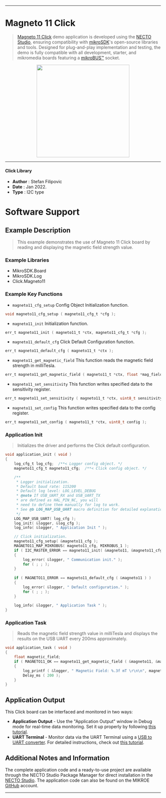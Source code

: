 
---
# Magneto 11 Click

> [Magneto 11 Click](https://www.mikroe.com/?pid_product=MIKROE-5067) demo application is developed using
the [NECTO Studio](https://www.mikroe.com/necto), ensuring compatibility with [mikroSDK](https://www.mikroe.com/mikrosdk)'s
open-source libraries and tools. Designed for plug-and-play implementation and testing, the demo is fully compatible with
all development, starter, and mikromedia boards featuring a [mikroBUS&trade;](https://www.mikroe.com/mikrobus) socket.

<p align="center">
  <img src="https://www.mikroe.com/?pid_product=MIKROE-5067&image=1" height=300px>
</p>

---

#### Click Library

- **Author**        : Stefan Filipovic
- **Date**          : Jan 2022.
- **Type**          : I2C type

# Software Support

## Example Description

> This example demonstrates the use of Magneto 11 Click board by reading and displaying the magnetic field strength value.

### Example Libraries

- MikroSDK.Board
- MikroSDK.Log
- Click.Magneto11

### Example Key Functions

- `magneto11_cfg_setup` Config Object Initialization function.
```c
void magneto11_cfg_setup ( magneto11_cfg_t *cfg );
```

- `magneto11_init` Initialization function.
```c
err_t magneto11_init ( magneto11_t *ctx, magneto11_cfg_t *cfg );
```

- `magneto11_default_cfg` Click Default Configuration function.
```c
err_t magneto11_default_cfg ( magneto11_t *ctx );
```

- `magneto11_get_magnetic_field` This function reads the magnetic field strength in milliTesla.
```c
err_t magneto11_get_magnetic_field ( magneto11_t *ctx, float *mag_field );
```

- `magneto11_set_sensitivity` This function writes specified data to the sensitivity register.
```c
err_t magneto11_set_sensitivity ( magneto11_t *ctx, uint8_t sensitivity );
```

- `magneto11_set_config` This function writes specified data to the config register.
```c
err_t magneto11_set_config ( magneto11_t *ctx, uint8_t config );
```

### Application Init

> Initializes the driver and performs the Click default configuration.

```c
void application_init ( void )
{
    log_cfg_t log_cfg;  /**< Logger config object. */
    magneto11_cfg_t magneto11_cfg;  /**< Click config object. */

    /** 
     * Logger initialization.
     * Default baud rate: 115200
     * Default log level: LOG_LEVEL_DEBUG
     * @note If USB_UART_RX and USB_UART_TX 
     * are defined as HAL_PIN_NC, you will 
     * need to define them manually for log to work. 
     * See @b LOG_MAP_USB_UART macro definition for detailed explanation.
     */
    LOG_MAP_USB_UART( log_cfg );
    log_init( &logger, &log_cfg );
    log_info( &logger, " Application Init " );

    // Click initialization.
    magneto11_cfg_setup( &magneto11_cfg );
    MAGNETO11_MAP_MIKROBUS( magneto11_cfg, MIKROBUS_1 );
    if ( I2C_MASTER_ERROR == magneto11_init( &magneto11, &magneto11_cfg ) ) 
    {
        log_error( &logger, " Communication init." );
        for ( ; ; );
    }
    
    if ( MAGNETO11_ERROR == magneto11_default_cfg ( &magneto11 ) )
    {
        log_error( &logger, " Default configuration." );
        for ( ; ; );
    }
    
    log_info( &logger, " Application Task " );
}
```

### Application Task

> Reads the magnetic field strength value in milliTesla and displays the results on the USB UART every 200ms approximately.

```c
void application_task ( void )
{
    float magnetic_field;
    if ( MAGNETO11_OK == magneto11_get_magnetic_field ( &magneto11, &magnetic_field ) )
    {
        log_printf ( &logger, " Magnetic Field: %.3f mT \r\n\n", magnetic_field );
        Delay_ms ( 200 );
    }
}
```

## Application Output

This Click board can be interfaced and monitored in two ways:
- **Application Output** - Use the "Application Output" window in Debug mode for real-time data monitoring.
Set it up properly by following [this tutorial](https://www.youtube.com/watch?v=ta5yyk1Woy4).
- **UART Terminal** - Monitor data via the UART Terminal using
a [USB to UART converter](https://www.mikroe.com/click/interface/usb?interface*=uart,uart). For detailed instructions,
check out [this tutorial](https://help.mikroe.com/necto/v2/Getting%20Started/Tools/UARTTerminalTool).

## Additional Notes and Information

The complete application code and a ready-to-use project are available through the NECTO Studio Package Manager for 
direct installation in the [NECTO Studio](https://www.mikroe.com/necto). The application code can also be found on
the MIKROE [GitHub](https://github.com/MikroElektronika/mikrosdk_click_v2) account.

---
